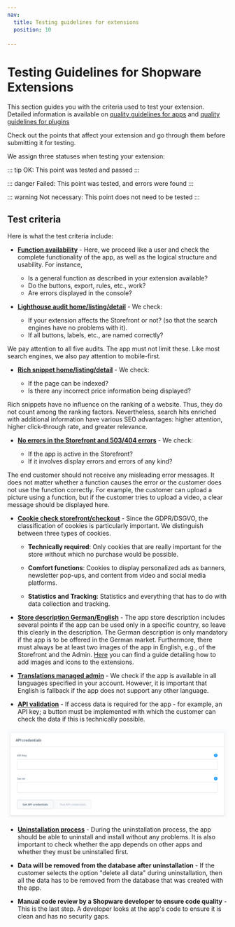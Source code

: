 ```yaml
---
nav:
  title: Testing guidelines for extensions
  position: 10

---
```


# Testing Guidelines for Shopware Extensions

This section guides you with the criteria used to test your extension. Detailed information is available on [quality guidelines for apps](../store/quality-guidelines-apps/) and [quality guidelines for plugins](../store/quality-guidelines-plugins/)

Check out the points that affect your extension and go through them before submitting it for testing.

We assign three statuses when testing your extension:

::: tip
OK: This point was tested and passed
:::

::: danger
Failed: This point was tested, and errors were found
:::

::: warning
Not necessary: This point does not need to be tested
:::

## Test criteria

Here is what the test criteria include:

* **[Function availability](../store/quality-guidelines-apps/#every-app-based-on-the-app-system)** - Here, we proceed like a user and check the complete functionality of the app, as well as the logical structure and usability. For instance,

    * Is a general function as described in your extension available?
    * Do the buttons, export, rules, etc., work?
    * Are errors displayed in the console?

* **[Lighthouse audit home/listing/detail](../store/quality-guidelines-apps/#frontend-apps)** - We check:

    * If your extension affects the Storefront or not?  (so that the search engines have no problems with it).
    * If all buttons, labels, etc., are named correctly?

We pay attention to all five audits. The app must not limit these. Like most search engines, we also pay attention to mobile-first.

* **[Rich snippet home/listing/detail](../store/quality-guidelines-apps/#template-tests)** - We check:

    * If the page can be indexed?
    * Is there any incorrect price information being displayed?

Rich snippets have no influence on the ranking of a website. Thus, they do not count among the ranking factors. Nevertheless, search hits enriched with additional information have various SEO advantages: higher attention, higher click-through rate, and greater relevance.

* **[No errors in the Storefront and 503/404 errors](../store/quality-guidelines-apps/#error-messages-must-be-entered-in-the-event-log)** - We check:

    * If the app is active in the Storefront?
    * If it involves display errors and errors of any kind?

The end customer should not receive any misleading error messages. It does not matter whether a function causes the error or the customer does not use the function correctly. For example, the customer can upload a picture using a function, but if the customer tries to upload a video, a clear message should be displayed here.

* **[Cookie check storefront/checkout](../store/quality-guidelines-apps/#register-a-cookie-to-the-cookie-consent-manager)** - Since the GDPR/DSGVO, the classification of cookies is particularly important. We distinguish between three types of cookies.

    * **Technically required**: Only cookies that are really important for the store without which no purchase would be possible.

    * **Comfort functions**: Cookies to display personalized ads as banners, newsletter pop-ups, and content from video and social media platforms.

    * **Statistics and Tracking**: Statistics and everything that has to do with data collection and tracking.

* **[Store description German/English](../store/quality-guidelines-apps/#app-descriptions-in-your-shopware-account)** - The app store description includes several points if the app can be used only in a specific country, so leave this clearly in the description. The German description is only mandatory if the app is to be offered in the German market. Furthermore, there must always be at least two images of the app in English, e.g., of the Storefront and the Admin. [Here](https://docs.shopware.com/en/account-en/adding-pictures-and-icons/how-to) you can find a guide detailing how to add images and icons to the extensions.

* **[Translations managed admin](../store/quality-guidelines-apps/#fallback-language)** - We check if the app is available in all languages specified in your account. However, it is important that English is fallback if the app does not support any other language.

* **[API validation](../store/quality-guidelines-apps/#api-or-payment-apps)** - If access data is required for the app - for example, an API key; a button must be implemented with which the customer can check the data if this is technically possible.

![api access](../../../../assets/guidelines-test-store-apiValidation.png)

* **[Uninstallation process](../store/quality-guidelines-apps/#extension-manager)** - During the uninstallation process, the app should be able to uninstall and install without any problems. It is also important to check whether the app depends on other apps and whether they must be uninstalled first.

* **Data will be removed from the database after uninstallation** - If the customer selects the option "delete all data" during uninstallation, then all the data has to be removed from the database that was created with the app.

* **Manual code review by a Shopware developer to ensure code quality** - This is the last step. A developer looks at the app's code to ensure it is clean and has no security gaps.
